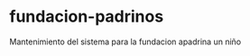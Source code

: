 fundacion-padrinos
==================

Mantenimiento del sistema para la fundacion apadrina un niño
